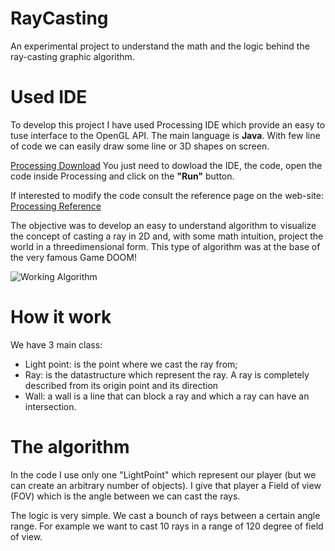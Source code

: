 # RayCasting
An experimental project to understand the math and the logic behind the ray-casting graphic algorithm.

# Used IDE
To develop this project I have used Processing IDE which provide an easy to tuse interface to the OpenGL API.
The main language is **Java**. With few line of code we can easily draw some line or 3D shapes on screen.

[Processing Download](https://processing.org/download)
You just need to dowload the IDE, the code, open the code inside Processing and click on the **"Run"** button.

If interested to modify the code consult the reference page on the web-site:
[Processing Reference]([https://processing.org/download](https://processing.org/reference))


The objective was to develop an easy to understand algorithm to visualize the concept of casting a ray in 2D and, with some math intuition, project the world in a threedimensional form. This type of algorithm was at the base of the very famous Game DOOM!

![Working Algorithm](https://media.giphy.com/media/vFKqnCdLPNOKc/giphy.gif)

# How it work
We have 3 main class:
- Light point: is the point where we cast the ray from;
- Ray: is the datastructure which represent the ray. A ray is completely described from its origin point and its direction
- Wall: a wall is a line that can block a ray and which a ray can have an intersection.

# The algorithm 
In the code I use only one "LightPoint" which represent our player (but we can create an arbitrary number of objects). I give that player a Field of view (FOV) which is the angle between we can cast the rays. 

The logic is very simple. We cast a bounch of rays between a certain angle range. For example we want to cast 10 rays in a range of 120 degree of field of view.




